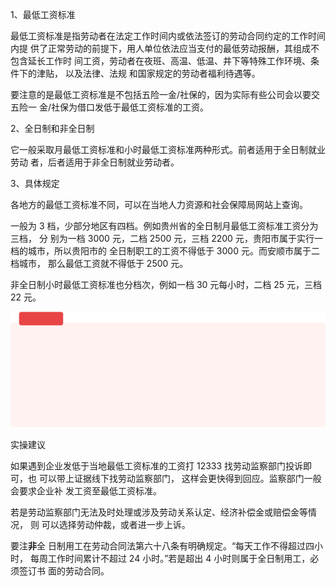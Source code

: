 1、最低工资标准

最低工资标准是指劳动者在法定工作时间内或依法签订的劳动合同约定的工作时间内提 供了正常劳动的前提下，用人单位依法应当支付的最低劳动报酬，其组成不包含延长工作时 间工资，劳动者在夜班、高温、低温、井下等特殊工作环境、条件下的津贴， 以及法律、法规 和国家规定的劳动者福利待遇等。

要注意的是最低工资标准是不包括五险一金/社保的，因为实际有些公司会以要交五险一 金/社保为借口发低于最低工资标准的工资。

2、全日制和非全日制

它一般采取月最低工资标准和小时最低工资标准两种形式。前者适用于全日制就业劳动 者，后者适用于非全日制就业劳动者。

3、具体规定

各地方的最低工资标准不同，可以在当地人力资源和社会保障局网站上查询。

一般为 3 档，少部分地区有四档。例如贵州省的全日制月最低工资标准工资分为三档， 分 别为一档 3000 元，二档 2500 元，三档 2200 元，贵阳市属于实行一档的城市，所以贵阳市的 全日制职工的工资不得低于 3000 元。而安顺市属于二档城市， 那么最低工资就不得低于 2500 元。

非全日制小时最低工资标准也分档次，例如一档 30 元每小时，二档 25 元，三档 22 元。

![](<@img/img_ 507.png>)

实操建议

如果遇到企业发低于当地最低工资标准的工资打 12333 找劳动监察部门投诉即可，也 可以带上证据线下找劳动监察部门， 这样会更快得到回应。监察部门一般会要求企业补 发工资至最低工资标准。

若是劳动监察部门无法及时处理或涉及劳动关系认定、经济补偿金或赔偿金等情况， 则 可以选择劳动仲裁，或者进一步上诉。

要注**非**全 日制用工在劳动合同法第六十八条有明确规定。“每天工作不得超过四小时， 每周工作时间累计不超过 24 小时。”若是超出 4 小时则属于全日制用工，必须签订书 面的劳动合同。